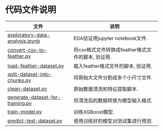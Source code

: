 # 代码文件说明

| 文件       | 说明 |
| ------------ | ---- |
| [exploratory-data-analysis.ipynb](./exploratory-data-analysis.ipynb) | EDA验证用jupyter notebook文件. |
| [convert-csv-to-feather.py](./convert-csv-to-feather.py) | 将csv格式文件转换成feather格式文件的脚本, 验证用. |
| [load-feather-dataset.py](./load-feather-dataset.py) | 载入feather格式文件的脚本, 验证用. |
| [split-dataset-into-chunks.py](./split-dataset-into-chunks.py) | 将原始大文件分割成多个小尺寸文件. |
| [clean-dataset.py](clean-dataset-by-chunks.py) | 原始数据清洗和特征提取脚本. |
| [generate-dataset-for-training.py](./generate-dataset-for-training.py) | 将清洗后的数据转换为模型输入格式. |
| [train-model.py](./train-model.py) | 训练XGBoost模型. |
| [predict-test-dataset.py](./predict-test-dataset.py) | 使用训练好的模型对测试集进行预测. |